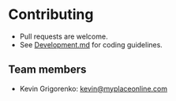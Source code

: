 # Contributing

* Pull requests are welcome.
* See [Development.md](doc/Development.md) for coding guidelines.

## Team members

* Kevin Grigorenko: kevin@myplaceonline.com
